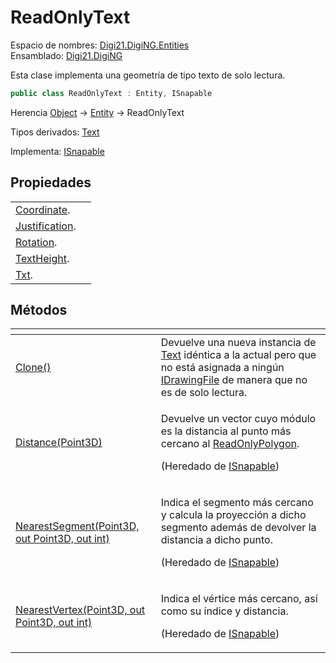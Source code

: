 # ReadOnlyText

Espacio de nombres: [Digi21.DigiNG.Entities](/digi3d-net/programacion/.net/referencia/digi21.diging/digi21.diging.entities/)  
Ensamblado: [Digi21.DigiNG](/digi3d-net/programacion/.net/referencia/digi21.diging.plugin/digi21.diging/)

Esta clase implementa una geometría de tipo texto de solo lectura.

```csharp
public class ReadOnlyText : Entity, ISnapable
```

Herencia [Object](https://docs.microsoft.com/en-us/dotnet/api/system.object?view=net-5.0) → [Entity](/digi3d-net/programacion/.net/referencia/digi21.diging/digi21.diging.entities/clases/entity/) → ReadOnlyText

Tipos derivados: [Text](/digi3d-net/programacion/.net/referencia/digi21.diging/digi21.diging.entities/clases/text/)

Implementa: [ISnapable](/digi3d-net/programacion/.net/referencia/digi21.diging/digi21.diging.entities/interfaces/isnapable/)

## Propiedades

|  |  |
| :--- | :--- |
| [Coordinate](/digi3d-net/programacion/.net/referencia/digi21.diging/digi21.diging.entities/clases/text/propiedades/coordinate.md). |
| [Justification](/digi3d-net/programacion/.net/referencia/digi21.diging/digi21.diging.entities/clases/text/propiedades/justification.md). |
| [Rotation](/digi3d-net/programacion/.net/referencia/digi21.diging/digi21.diging.entities/clases/text/propiedades/rotation.md). |
| [TextHeight](/digi3d-net/programacion/.net/referencia/digi21.diging/digi21.diging.entities/clases/text/propiedades/textheight.md). |
| [Txt](/digi3d-net/programacion/.net/referencia/digi21.diging/digi21.diging.entities/clases/text/propiedades/txt.md). |

## Métodos

<table>
  <thead>
    <tr>
      <th style="text-align:left"></th>
      <th style="text-align:left"></th>
    </tr>
  </thead>
  <tbody>
    <tr>
      <td style="text-align:left"><a href="metodos/clone.md">Clone()</a>
      </td>
      <td style="text-align:left">Devuelve una nueva instancia de <a href="../text/">Text</a> id&#xE9;ntica
        a la actual pero que no est&#xE1; asignada a ning&#xFA;n <a href="../../digi21.diging.io/idrawingfile/">IDrawingFile</a> de
        manera que no es de solo lectura.</td>
    </tr>
    <tr>
      <td style="text-align:left"><a href="../isnapable/metodos/distance.md">Distance(Point3D)</a>
      </td>
      <td style="text-align:left">
        <p>Devuelve un vector cuyo m&#xF3;dulo es la distancia al punto m&#xE1;s
          cercano al <a href="../readonlypolygon/">ReadOnlyPolygon</a>.</p>
        <p>(Heredado de <a href="../isnapable/">ISnapable</a>)</p>
      </td>
    </tr>
    <tr>
      <td style="text-align:left"><a href="../isnapable/metodos/nearestsegment.md">NearestSegment(Point3D, out Point3D, out int)</a>
      </td>
      <td style="text-align:left">
        <p>Indica el segmento m&#xE1;s cercano y calcula la proyecci&#xF3;n a dicho
          segmento adem&#xE1;s de devolver la distancia a dicho punto.</p>
        <p>(Heredado de <a href="../isnapable/">ISnapable</a>)</p>
      </td>
    </tr>
    <tr>
      <td style="text-align:left"><a href="../isnapable/metodos/nearestvertex.md">NearestVertex(Point3D, out Point3D, out int)</a>
      </td>
      <td style="text-align:left">
        <p>Indica el v&#xE9;rtice m&#xE1;s cercano, as&#xED; como su &#xED;ndice
          y distancia.</p>
        <p>(Heredado de <a href="../isnapable/">ISnapable</a>)</p>
      </td>
    </tr>
  </tbody>
</table>



